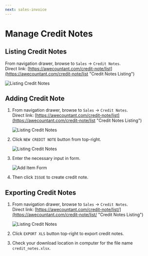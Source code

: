 ```yaml
---
next: sales-invoice
---
```


# Manage Credit Notes

## Listing Credit Notes
From navigation drawer, browse to `Sales` → `Credit Notes`.  
Direct link: [https://awecountant.com/credit-note/list](https://awecountant.com/credit-note/list "Credit Notes Listing")

   ![Listing Credit Notes](~@assets/img/guide/credit_notes_listing.jpg)

## Adding Credit Note
1. From navigation drawer, browse to `Sales` → `Credit Notes`.  
Direct link: [https://awecountant.com/credit-note/list](https://awecountant.com/credit-note/list "Credit Notes Listing")

   ![Listing Credit Notes](~@assets/img/guide/credit_notes_listing.jpg)

2. Click `NEW CREDIT NOTE` button from top-right.

	![Listing Credit Notes](~@assets/img/guide/credit_notes_listing.jpg)

2. Enter the necessary input in form.

	![Add Item Form](~@assets/img/guide/credit_note_create_form.jpg)

3. Then click `ISSUE` to create credit note.

## Exporting Credit Notes
1. From navigation drawer, browse to `Sales` → `Credit Notes`.  
Direct link: [https://awecountant.com/credit-note/list/](https://awecountant.com/credit-note/list/ "Credit Notes Listing")
	
	![Listing Credit Notes](~@assets/img/guide/credit_notes_listing.jpg)

2. Click `EXPORT XLS` button top-right to export credit notes.

3. Check your download location in computer for the file name `credit_notes.xlsx`.
